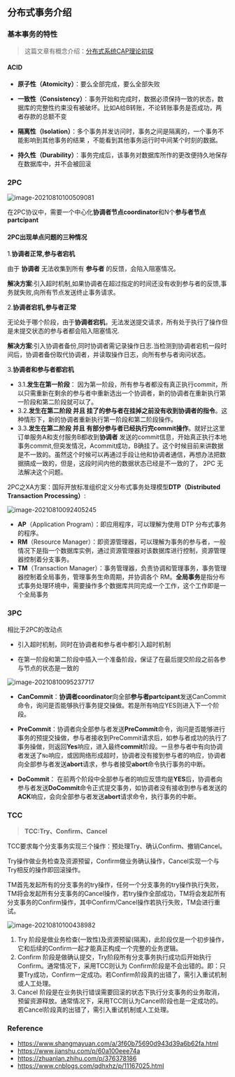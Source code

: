 ## 分布式事务介绍

### 基本事务的特性

> 这篇文章有概念介绍：[分布式系统CAP理论初探](https://blog.csdn.net/wat1r/article/details/119342154)

#### ACID

- **原子性（Atomicity）**：要么全部完成，要么全部失败

- **一致性（Consistency）**：事务开始和完成时，数据必须保持一致的状态，数据库的完整性约束没有被破坏。比如A给B转账，不论转账事务是否成功，两者存款的总额不变

- **隔离性（Isolation）**：多个事务并发访问时，事务之间是隔离的，一个事务不能影响到其他事务的结果 ，不能看到其他事务运行时中间某个时刻的数据。

- **持久性（Durability）**：事务完成后，该事务对数据库所作的更改便持久地保存在数据库中，并不会被回滚

### 2PC





![image-20210810100509081](D:\Dev\SrcCode\spring-boot-climbing\data-climbing-manuscripts\src\main\data\theory\分布式事务介绍.assets\image-20210810100509081.png)





在2PC协议中，需要一个中心化**协调者节点coordinator**和N个**参与者节点partcipant**

#### 2PC出现单点问题的三种情况

1.**协调者正常,参与者宕机**

 由于 **协调者** 无法收集到所有 **参与者** 的反馈，会陷入阻塞情况。

 **解决方案**:引入超时机制,如果协调者在超过指定的时间还没有收到参与者的反馈,事务就失败,向所有节点发送终止事务请求。

2.**协调者宕机,参与者正常**

 无论处于哪个阶段，由于**协调者宕机**，无法发送提交请求，所有处于执行了操作但是未提交状态的参与者都会陷入阻塞情况.

 **解决方案**:引入协调者备份,同时协调者需记录操作日志.当检测到协调者宕机一段时间后，协调者备份取代协调者，并读取操作日志，向所有参与者询问状态。

3.**协调者和参与者都宕机**

- 3.1.**发生在第一阶段**： 因为第一阶段，所有参与者都没有真正执行commit，所以只需重新在剩余的参与者中重新选出一个协调者，新的协调者在重新执行第一阶段和第二阶段就可以了。
- 3.2.**发生在第二阶段 并且 挂了的参与者在挂掉之前没有收到协调者的指令**。这种情形下，新的协调者重新执行第一阶段和第二阶段操作。
- 3.3.**发生在第二阶段 并且 有部分参与者已经执行完commit操作**。就好比这里订单服务A和支付服务B都收到**协调者** 发送的commit信息，开始真正执行本地事务commit,但突发情况，Acommit成功，B确挂了。这个时候目前来讲数据是不一致的。虽然这个时候可以再通过手段让他和协调者通信，再想办法把数据搞成一致的，但是，这段时间内他的数据状态已经是不一致的了， 2PC 无法解决这个问题。

2PC之XA方案：国际开放标准组织定义分布式事务处理模型**DTP（Distributed Transaction Processing）**:

![image-20210810092405245](D:\Dev\SrcCode\spring-boot-climbing\data-climbing-manuscripts\src\main\data\theory\分布式事务介绍.assets\image-20210810092405245.png)

- **AP**（Application Program）：即应用程序，可以理解为使用 DTP 分布式事务的程序。
- **RM**（Resource Manager）：即资源管理器，可以理解为事务的参与者，一般情况下是指一个数据库实例，通过资源管理器对该数据库进行控制，资源管理器控制着分支事务。
- **TM**（Transaction Manager）：事务管理器，负责协调和管理事务，事务管理器控制着全局事务，管理事务生命周期，并协调各个 RM。**全局事务**是指分布式事务处理环境中，需要操作多个数据库共同完成一个工作，这个工作即是一个全局事务

### 3PC

相比于2PC的改动点

- 引入超时机制，同时在协调者和参与者中都引入超时机制

- 在第一阶段和第二阶段中插入一个准备阶段，保证了在最后提交阶段之前各参与节点的状态是一致的

![image-20210810095237717](D:\Dev\SrcCode\spring-boot-climbing\data-climbing-manuscripts\src\main\data\theory\分布式事务介绍.assets\image-20210810095237717.png)

- **CanCommit**：**协调者coordinator**向全部**参与者partcipant**发送CanCommit命令，询问是否能够执行事务提交操做。若是所有响应YES则进入下一个阶段。

- **PreCommit**：协调者向全部参与者发送**PreCommit**命令，询问是否能够进行事务的预提交操做，参与者接收到PreCommit请求后，如参与者成功的执行了事务操做，则返回**Yes**响应，进入最终**commit**阶段。一旦参与者中有向协调者发送了`No`响应，或因网络形成超时，协调者没有接到参与者的响应，协调者向全部参与者发送**abort**请求，参与者接受**abort**命令执行事务的中断。

- **DoCommit**： 在前两个阶段中全部参与者的响应反馈均是**YES**后，协调者向参与者发送**DoCommit**命令正式提交事务，如协调者没有接收到参与者发送的**ACK**响应，会向全部参与者发送**abort**请求命令，执行事务的中断。

### TCC

> **TCC:Try、Confirm、Cancel**

TCC要求每个分支事务实现三个操作：预处理Try、确认Confirm、撤销Cancel。

Try操作做业务检查及资源预留，Confirm做业务确认操作，Cancel实现一个与Try相反的操作即回滚操作。

TM首先发起所有的分支事务的try操作，任何一个分支事务的try操作执行失败，TM将会发起所有分支事务的Cancel操作，若try操作全部成功，TM将会发起所有分支事务的Confirm操作，其中Confirm/Cancel操作若执行失败，TM会进行重试。


![image-20210810100438982](D:\Dev\SrcCode\spring-boot-climbing\data-climbing-manuscripts\src\main\data\theory\分布式事务介绍.assets\image-20210810100438982.png)

1. Try 阶段是做业务检查(一致性)及资源预留(隔离)，此阶段仅是一个初步操作，它和后续的Confirm一起才能真正构成一个完整的业务逻辑。
2. Confirm 阶段是做确认提交，Try阶段所有分支事务执行成功后开始执行 Confirm。通常情况下，采用TCC则认为 Confirm阶段是不会出错的。即：只要Try成功，Confirm一定成功。若Confirm阶段真的出错了，需引入重试机制或人工处理。
3. Cancel 阶段是在业务执行错误需要回滚的状态下执行分支事务的业务取消，预留资源释放。通常情况下，采用TCC则认为Cancel阶段也是一定成功的。若Cancel阶段真的出错了，需引入重试机制或人工处理。
   

### Reference

- https://www.shangmayuan.com/a/3f60b75690d943d39a6b62fa.html
- https://www.jianshu.com/p/60a100eee74a
- https://zhuanlan.zhihu.com/p/376378186
- https://www.cnblogs.com/qdhxhz/p/11167025.html